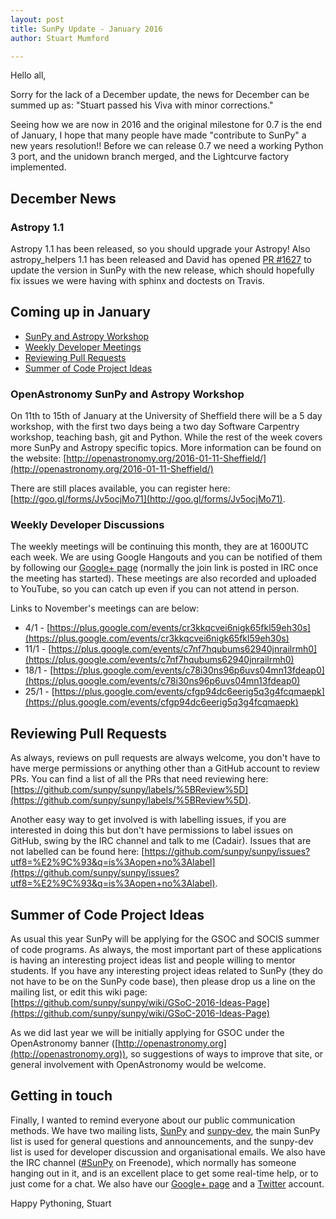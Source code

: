 ```yaml
---
layout: post
title: SunPy Update - January 2016
author: Stuart Mumford

---
```


Hello all,

Sorry for the lack of a December update, the news for December can be summed up as: "Stuart passed his Viva with minor corrections."

Seeing how we are now in 2016 and the original milestone for 0.7 is the end of January, I hope that many people have made "contribute to SunPy" a new years resolution!!
Before we can release 0.7 we need a working Python 3 port, and the unidown branch merged, and the Lightcurve factory implemented.

## December News

### <a name="astropy"></a> Astropy 1.1

Astropy 1.1 has been released, so you should upgrade your Astropy! Also astropy_helpers 1.1 has been released and David has opened [PR #1627](https://github.com/sunpy/sunpy/pull/1627) to update the version in SunPy with the new release, which should hopefully fix issues we were having with sphinx and doctests on Travis.


## Coming up in January

* [SunPy and Astropy Workshop](#workshop)
* [Weekly Developer Meetings](#devmeetings)
* [Reviewing Pull Requests](#pulls)
* [Summer of Code Project Ideas](#gsoc)

### <a name="workshop"></a> OpenAstronomy SunPy and Astropy Workshop

On 11th to 15th of January at the University of Sheffield there will be a 5 day workshop, with the first two days being a two day Software Carpentry workshop, teaching bash, git and Python. While the rest of the week covers more SunPy and Astropy specific topics. More information can be found on the website: [http://openastronomy.org/2016-01-11-Sheffield/](http://openastronomy.org/2016-01-11-Sheffield/)

There are still places available, you can register here: [http://goo.gl/forms/Jv5ocjMo71](http://goo.gl/forms/Jv5ocjMo71).

### <a name="devmeetings"></a> Weekly Developer Discussions

The weekly meetings will be continuing this month, they are at 1600UTC each week.
We are using Google Hangouts and you can be notified of them by following our [Google+ page](https://plus.google.com/+SunpyOrg/posts) (normally the join link is posted in IRC once the meeting has started). These meetings are also recorded and uploaded to YouTube, so you can catch up even if you can not attend in person.

Links to November's meetings can are below:

* 4/1 - [https://plus.google.com/events/cr3kkqcvei6nigk65fkl59eh30s](https://plus.google.com/events/cr3kkqcvei6nigk65fkl59eh30s)
* 11/1 - [https://plus.google.com/events/c7nf7hqubums62940jnrailrmh0](https://plus.google.com/events/c7nf7hqubums62940jnrailrmh0)
* 18/1 - [https://plus.google.com/events/c78i30ns96p6uvs04mn13fdeap0](https://plus.google.com/events/c78i30ns96p6uvs04mn13fdeap0)
* 25/1 - [https://plus.google.com/events/cfgp94dc6eerig5q3g4fcqmaepk](https://plus.google.com/events/cfgp94dc6eerig5q3g4fcqmaepk)

## <a name="pulls"></a> Reviewing Pull Requests

As always, reviews on pull requests are always welcome, you don't have to have merge permissions or anything other than a GitHub account to review PRs. You can find a list of all the PRs that need reviewing here: [https://github.com/sunpy/sunpy/labels/%5BReview%5D](https://github.com/sunpy/sunpy/labels/%5BReview%5D).

Another easy way to get involved is with labelling issues, if you are interested in doing this but don't have permissions to label issues on GitHub, swing by the IRC channel and talk to me (Cadair). Issues that are not labelled can be found here: [https://github.com/sunpy/sunpy/issues?utf8=%E2%9C%93&q=is%3Aopen+no%3Alabel](https://github.com/sunpy/sunpy/issues?utf8=%E2%9C%93&q=is%3Aopen+no%3Alabel).

## <a name="gsoc"></a> Summer of Code Project Ideas

As usual this year SunPy will be applying for the GSOC and SOCIS summer of code programs. As always, the most important part of these applications is having an interesting project ideas list and people willing to mentor students. If you have any interesting project ideas related to SunPy (they do not have to be on the SunPy code base), then please drop us a line on the mailing list, or edit this wiki page: [https://github.com/sunpy/sunpy/wiki/GSoC-2016-Ideas-Page](https://github.com/sunpy/sunpy/wiki/GSoC-2016-Ideas-Page)

As we did last year we will be initially applying for GSOC under the OpenAstronomy banner ([http://openastronomy.org](http://openastronomy.org)), so suggestions of ways to improve that site, or general involvement with OpenAstronomy would be welcome.

## Getting in touch

Finally, I wanted to remind everyone about our public communication methods.
We have two mailing lists, [SunPy](https://groups.google.com/forum/#!forum/sunpy) and [sunpy-dev](https://groups.google.com/forum/#!forum/sunpy-dev), the main SunPy list is used for general questions and announcements, and the sunpy-dev list is used for developer discussion and organisational emails.
We also have the IRC channel ([#SunPy](https://kiwiirc.com/client/irc.freenode.net/#SunPy) on Freenode), which normally has someone hanging out in it, and is an excellent place to get some real-time help, or to just come for a chat.
We also have our [Google+ page](https://plus.google.com/+SunpyOrg/posts) and a [Twitter](https://twitter.com/sunpyproject) account.


Happy Pythoning,
Stuart






